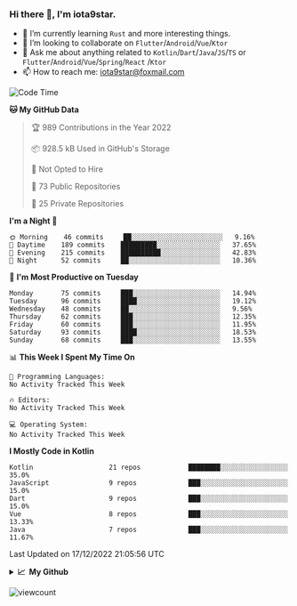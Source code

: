 ### Hi there 👋, I'm iota9star.

- 🌱 I’m currently learning `Rust` and more interesting things.
- 👯 I’m looking to collaborate on `Flutter`/`Android`/`Vue`/`Ktor`
- 💬 Ask me about anything related to `Kotlin`/`Dart`/`Java`/`JS`/`TS` or `Flutter`/`Android`/`Vue`/`Spring`/`React`
  /`Ktor`
- 📫 How to reach me: [iota9star@foxmail.com](iota9star@foxmail.com)



<!--START_SECTION:waka-->
![Code Time](http://img.shields.io/badge/Code%20Time-3%2C090%20hrs%2054%20mins-blue)

**🐱 My GitHub Data** 

> 🏆 989 Contributions in the Year 2022
 > 
> 📦 928.5 kB Used in GitHub's Storage 
 > 
> 🚫 Not Opted to Hire
 > 
> 📜 73 Public Repositories 
 > 
> 🔑 25 Private Repositories  
 > 
**I'm a Night 🦉** 

```text
🌞 Morning    46 commits     ██░░░░░░░░░░░░░░░░░░░░░░░   9.16% 
🌆 Daytime    189 commits    █████████░░░░░░░░░░░░░░░░   37.65% 
🌃 Evening    215 commits    ██████████░░░░░░░░░░░░░░░   42.83% 
🌙 Night      52 commits     ██░░░░░░░░░░░░░░░░░░░░░░░   10.36%

```
📅 **I'm Most Productive on Tuesday** 

```text
Monday       75 commits     ███░░░░░░░░░░░░░░░░░░░░░░   14.94% 
Tuesday      96 commits     ████░░░░░░░░░░░░░░░░░░░░░   19.12% 
Wednesday    48 commits     ██░░░░░░░░░░░░░░░░░░░░░░░   9.56% 
Thursday     62 commits     ███░░░░░░░░░░░░░░░░░░░░░░   12.35% 
Friday       60 commits     ███░░░░░░░░░░░░░░░░░░░░░░   11.95% 
Saturday     93 commits     ████░░░░░░░░░░░░░░░░░░░░░   18.53% 
Sunday       68 commits     ███░░░░░░░░░░░░░░░░░░░░░░   13.55%

```


📊 **This Week I Spent My Time On** 

```text
💬 Programming Languages: 
No Activity Tracked This Week

🔥 Editors: 
No Activity Tracked This Week

💻 Operating System: 
No Activity Tracked This Week

```

**I Mostly Code in Kotlin** 

```text
Kotlin                   21 repos            ████████░░░░░░░░░░░░░░░░░   35.0% 
JavaScript               9 repos             ███░░░░░░░░░░░░░░░░░░░░░░   15.0% 
Dart                     9 repos             ███░░░░░░░░░░░░░░░░░░░░░░   15.0% 
Vue                      8 repos             ███░░░░░░░░░░░░░░░░░░░░░░   13.33% 
Java                     7 repos             ███░░░░░░░░░░░░░░░░░░░░░░   11.67%

```



 Last Updated on 17/12/2022 21:05:56 UTC
<!--END_SECTION:waka-->

<details>
  <summary><b>📈&nbsp;&nbsp;My Github</b></summary>
  <br>
  <img src='https://github-profile-trophy.vercel.app/?username=iota9star'>
  <img src='https://bad-apple-github-readme.vercel.app/api?show_bg=1&username=iota9star&hide_title=true'>
  <img src='http://cr-skills-chart-widget.azurewebsites.net/api/api?username=iota9star'>
</details>


![viewcount](https://count.getloli.com/get/@iota9star?theme=rule34)
